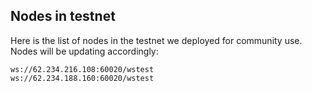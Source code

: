 ## Nodes in testnet

Here is the list of nodes in the testnet we deployed for community use. Nodes will be updating accordingly:  

``` 
ws://62.234.216.108:60020/wstest
ws://62.234.188.160:60020/wstest
```

 
